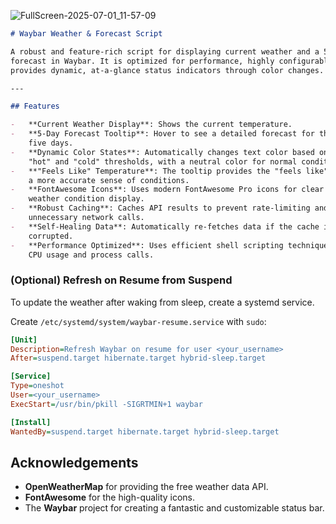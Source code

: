![FullScreen-2025-07-01_11-57-09](https://github.com/user-attachments/assets/4753462b-69ab-4ab5-8be2-e08620bce089)


```markdown
# Waybar Weather & Forecast Script

A robust and feature-rich script for displaying current weather and a 5-day
forecast in Waybar. It is optimized for performance, highly configurable, and
provides dynamic, at-a-glance status indicators through color changes.

---

## Features

-   **Current Weather Display**: Shows the current temperature.
-   **5-Day Forecast Tooltip**: Hover to see a detailed forecast for the next
    five days.
-   **Dynamic Color States**: Automatically changes text color based on user-defined
    "hot" and "cold" thresholds, with a neutral color for normal conditions.
-   **"Feels Like" Temperature**: The tooltip provides the "feels like" temperature for
    a more accurate sense of conditions.
-   **FontAwesome Icons**: Uses modern FontAwesome Pro icons for clear and stylish
    weather condition display.
-   **Robust Caching**: Caches API results to prevent rate-limiting and reduce
    unnecessary network calls.
-   **Self-Healing Data**: Automatically re-fetches data if the cache is stale or
    corrupted.
-   **Performance Optimized**: Uses efficient shell scripting techniques to minimize
    CPU usage and process calls.
```

### (Optional) Refresh on Resume from Suspend

To update the weather after waking from sleep, create a systemd service.

Create `/etc/systemd/system/waybar-resume.service` with `sudo`:

```ini
[Unit]
Description=Refresh Waybar on resume for user <your_username>
After=suspend.target hibernate.target hybrid-sleep.target

[Service]
Type=oneshot
User=<your_username>
ExecStart=/usr/bin/pkill -SIGRTMIN+1 waybar

[Install]
WantedBy=suspend.target hibernate.target hybrid-sleep.target
```

## Acknowledgements

-   **OpenWeatherMap** for providing the free weather data API.
-   **FontAwesome** for the high-quality icons.
-   The **Waybar** project for creating a fantastic and customizable status bar.
```
